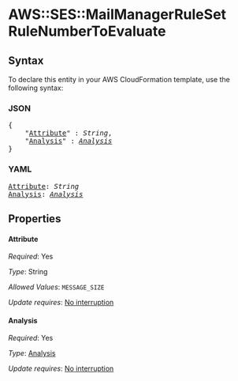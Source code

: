 # AWS::SES::MailManagerRuleSet RuleNumberToEvaluate

## Syntax

To declare this entity in your AWS CloudFormation template, use the following syntax:

### JSON

<pre>
{
    "<a href="#attribute" title="Attribute">Attribute</a>" : <i>String</i>,
    "<a href="#analysis" title="Analysis">Analysis</a>" : <i><a href="analysis.md">Analysis</a></i>
}
</pre>

### YAML

<pre>
<a href="#attribute" title="Attribute">Attribute</a>: <i>String</i>
<a href="#analysis" title="Analysis">Analysis</a>: <i><a href="analysis.md">Analysis</a></i>
</pre>

## Properties

#### Attribute

_Required_: Yes

_Type_: String

_Allowed Values_: <code>MESSAGE_SIZE</code>

_Update requires_: [No interruption](https://docs.aws.amazon.com/AWSCloudFormation/latest/UserGuide/using-cfn-updating-stacks-update-behaviors.html#update-no-interrupt)

#### Analysis

_Required_: Yes

_Type_: <a href="analysis.md">Analysis</a>

_Update requires_: [No interruption](https://docs.aws.amazon.com/AWSCloudFormation/latest/UserGuide/using-cfn-updating-stacks-update-behaviors.html#update-no-interrupt)
